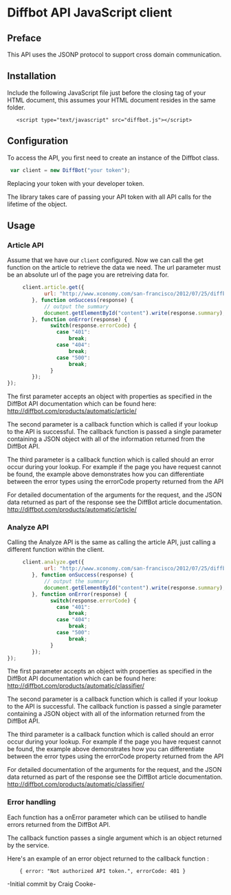 # Diffbot API JavaScript client

## Preface

This API uses the JSONP protocol to support cross domain communication.

## Installation

Include the following JavaScript file just before the closing </head> tag of your HTML document, this assumes your HTML document resides in the same folder.

```
   <script type="text/javascript" src="diffbot.js"></script>
```

## Configuration

To access the API, you first need to create an instance of the Diffbot class.

```JavaScript
 var client = new DiffBot("your token");
```
Replacing your token with your developer token.

The library takes care of passing your API token with all API calls for the lifetime of the object.

## Usage

### Article API

Assume that we have our `client` configured. Now we can call the get function on the article to retrieve the data we need.
The url parameter must be an absolute url of the page you are retreiving data for.

```JavaScript
	 client.article.get({
            url: "http://www.xconomy.com/san-francisco/2012/07/25/diffbot-is-using-computer-vision-to-reinvent-the-semantic-web/"
        }, function onSuccess(response) {
			// output the summary
			document.getElementById("content").write(response.summary);
        }, function onError(response) {
			  switch(response.errorCode) {
				case "401":
					break;
				case "404": 
					break;
				case "500":
					break;
			  }
		});
});
```

The first parameter accepts an object with properties as specified in the DiffBot API documentation which can be found here:
http://diffbot.com/products/automatic/article/

The second parameter is a callback function which is called if your lookup to the API is successful. The callback function is passed a single parameter containing a JSON object with all of the information returned from the DiffBot API.

The third parameter is a callback function which is called should an error occur during your lookup. 
For example if the page you have request cannot be found, the example above demonstrates how you can differentiate between the error types using the errorCode property returned from 
the API

For detailed documentation of the arguments for the request, and the JSON data returned as part of the response see the DiffBot article documentation.
http://diffbot.com/products/automatic/article/


### Analyze API

Calling the Analyze API is the same as calling the article API, just calling a different function within the client.

```JavaScript
	 client.analyze.get({
            url: "http://www.xconomy.com/san-francisco/2012/07/25/diffbot-is-using-computer-vision-to-reinvent-the-semantic-web/"
        }, function onSuccess(response) {
			// output the summary
			document.getElementById("content").write(response.summary);
        }, function onError(response) {
			  switch(response.errorCode) {
				case "401":
					break;
				case "404": 
					break;
				case "500":
					break;
			  }
		});
});
```

The first parameter accepts an object with properties as specified in the DiffBot API documentation which can be found here:
http://diffbot.com/products/automatic/classifier/

The second parameter is a callback function which is called if your lookup to the API is successful. The callback function is passed a single parameter containing a JSON object with all of the information returned from the DiffBot API.

The third parameter is a callback function which is called should an error occur during your lookup. 
For example if the page you have request cannot be found, the example above demonstrates how you can differentiate between the error types using the errorCode property returned from 
the API

For detailed documentation of the arguments for the request, and the JSON data returned as part of the response see the DiffBot article documentation.
http://diffbot.com/products/automatic/classifier/


### Error handling

Each function has a onError parameter which can be utilised to handle errors returned from the DiffBot API.

The callback function passes a single argument which is an object returned by the service.

Here's an example of an error object returned to the callback function :

```
	{ error: "Not authorized API token.", errorCode: 401 }
```

-Initial commit by Craig Cooke-
